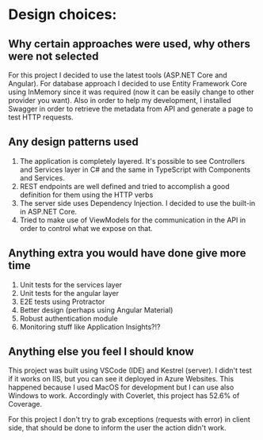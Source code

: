 # Design choices: 
## Why certain approaches were used, why others were not selected 
For this project I decided to use the latest tools (ASP.NET Core and Angular).
For database approach I decided to use Entity Framework Core using InMemory since it was required (now it can be easily change to other provider you want).
Also in order to help my development, I installed Swagger in order to retrieve the metadata from API and generate a page to test HTTP requests.

## Any design patterns used 
1. The application is completely layered. It's possible to see Controllers and Services layer in C# and the same in TypeScript with Components and Services.
2. REST endpoints are well defined and tried to accomplish a good definition for them using the HTTP verbs
3. The server side uses Dependency Injection. I decided to use the built-in in ASP.NET Core.
4. Tried to make use of ViewModels for the communication in the API in order to control what we expose on that.

## Anything extra you would have done give more time 
1. Unit tests for the services layer
2. Unit tests for the angular layer
3. E2E tests using Protractor
4. Better design (perhaps using Angular Material)
5. Robust authentication module
6. Monitoring stuff like Application Insights?!?

## Anything else you feel I should know 
This project was built using VSCode (IDE) and Kestrel (server). I didn't test if it works on IIS, but you can see it deployed in Azure Websites.
This happened because I used MacOS for development but I can use also Windows to work.
Accordingly with Coverlet, this project has 52.6% of Coverage.

For this project I don't try to grab exceptions (requests with error) in client side, that should be done to inform the user the action didn't work.